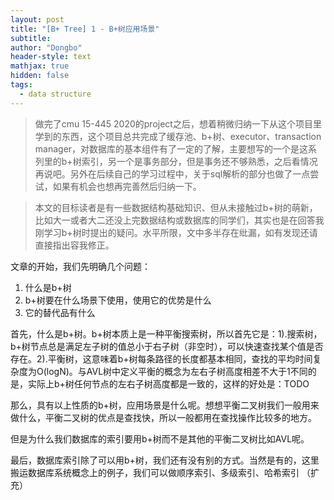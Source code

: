 ```yaml
---
layout: post
title: "[B+ Tree] 1 - B+树应用场景"
subtitle: 
author: "Dongbo"
header-style: text
mathjax: true
hidden: false
tags:
  - data structure
---
```


> 做完了cmu 15-445 2020的project之后，想着稍微归纳一下从这个项目里学到的东西，这个项目总共完成了缓存池、b+树、executor、transaction manager，对数据库的基本组件有了一定的了解，主要想写的一个是这系列里的b+树索引，另一个是事务部分，但是事务还不够熟悉，之后看情况再说吧。另外在后续自己的学习过程中，关于sql解析的部分也做了一点尝试，如果有机会也想再完善然后归纳一下。

> 本文的目标读者是有一些数据结构基础知识、但从未接触过b+树的萌新，比如大一或者大二还没上完数据结构或数据库的同学们，其实也是在回答我刚学习b+树时提出的疑问。水平所限，文中多半存在纰漏，如有发现还请直接指出容我修正。


文章的开始，我们先明确几个问题：

1. 什么是b+树
2. b+树要在什么场景下使用，使用它的优势是什么
3. 它的替代品有什么

首先，什么是b+树。b+树本质上是一种平衡搜索树，所以首先它是：1).搜索树，b+树节点总是满足左子树的值总小于右子树（非空时），可以快速查找某个值是否存在。2).平衡树，这意味着b+树每条路径的长度都基本相同，查找的平均时间复杂度为O(logN)。与AVL树中定义平衡的概念为左右子树高度相差不大于1不同的是，实际上b+树任何节点的左右子树高度都是一致的，这样的好处是：TODO

那么，具有以上性质的b+树，应用场景是什么呢。想想平衡二叉树我们一般用来做什么，平衡二叉树的优点是查找快，所以一般都用在查找操作比较多的地方。

但是为什么我们数据库的索引要用b+树而不是其他的平衡二叉树比如AVL呢。


最后，数据库索引除了可以用b+树，我们还有没有别的方式。当然是有的，这里搬运数据库系统概念上的例子，我们可以做顺序索引、多级索引、哈希索引
（扩充）




